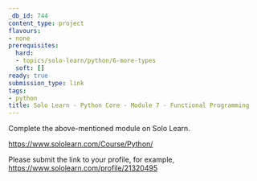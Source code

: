 ```yaml
---
_db_id: 744
content_type: project
flavours:
- none
prerequisites:
  hard:
  - topics/solo-learn/python/6-more-types
  soft: []
ready: true
submission_type: link
tags:
- python
title: Solo Learn - Python Core - Module 7 - Functional Programming
---
```


Complete the above-mentioned module on Solo Learn.

https://www.sololearn.com/Course/Python/

Please submit the link to your profile, for example, https://www.sololearn.com/profile/21320495